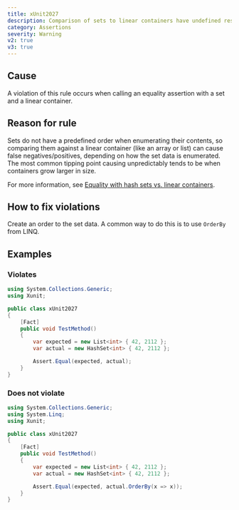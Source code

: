 ```yaml
---
title: xUnit2027
description: Comparison of sets to linear containers have undefined results
category: Assertions
severity: Warning
v2: true
v3: true
---
```


## Cause

A violation of this rule occurs when calling an equality assertion with a set and a linear container.

## Reason for rule

Sets do not have a predefined order when enumerating their contents, so comparing them against a linear container
(like an array or list) can cause false negatives/positives, depending on how the set data is enumerated. The most
common tipping point causing unpredictably tends to be when containers grow larger in size.

For more information, see [Equality with hash sets vs. linear containers](/docs/hash-sets-vs-linear-containers).

## How to fix violations

Create an order to the set data. A common way to do this is to use `OrderBy` from LINQ.

## Examples

### Violates

```csharp
using System.Collections.Generic;
using Xunit;

public class xUnit2027
{
    [Fact]
    public void TestMethod()
    {
        var expected = new List<int> { 42, 2112 };
        var actual = new HashSet<int> { 42, 2112 };

        Assert.Equal(expected, actual);
    }
}
```

### Does not violate

```csharp
using System.Collections.Generic;
using System.Linq;
using Xunit;

public class xUnit2027
{
    [Fact]
    public void TestMethod()
    {
        var expected = new List<int> { 42, 2112 };
        var actual = new HashSet<int> { 42, 2112 };

        Assert.Equal(expected, actual.OrderBy(x => x));
    }
}
```

